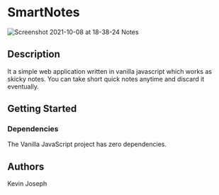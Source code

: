 # SmartNotes
![Screenshot 2021-10-08 at 18-38-24 Notes](https://user-images.githubusercontent.com/38029772/136566956-be117120-2b67-4734-b55e-03544b6bc532.png)

## Description
It a simple web application written in vanilla javascript which works as skicky notes.
You can take short quick notes anytime and discard it eventually.

## Getting Started

### Dependencies

The Vanilla JavaScript project has zero dependencies.

## Authors

Kevin Joseph
